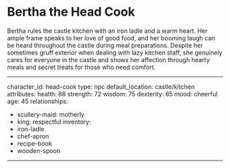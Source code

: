 # Bertha the Head Cook

Bertha rules the castle kitchen with an iron ladle and a warm heart. Her ample frame speaks to her love of good food, and her booming laugh can be heard throughout the castle during meal preparations. Despite her sometimes gruff exterior when dealing with lazy kitchen staff, she genuinely cares for everyone in the castle and shows her affection through hearty meals and secret treats for those who need comfort.

---
character_id: head-cook
type: npc
default_location: castle/kitchen
attributes:
  health: 88
  strength: 72
  wisdom: 75
  dexterity: 85
  mood: cheerful
  age: 45
relationships:
  - scullery-maid: motherly
  - king: respectful
inventory:
  - iron-ladle
  - chef-apron
  - recipe-book
  - wooden-spoon
---